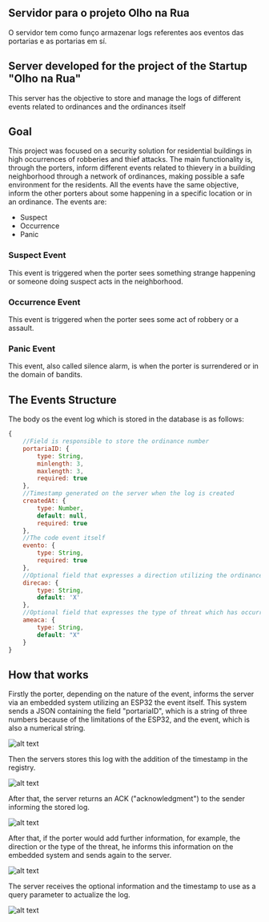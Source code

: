## Servidor para o projeto Olho na Rua
O servidor tem como funço armazenar logs referentes aos eventos das portarias e as portarias em sí.

## Server developed for the project of the Startup "Olho na Rua"
This server has the objective to store and manage the logs of different events related to ordinances and the ordinances itself
 
## Goal
This project was focused on a security solution for residential buildings in high occurrences of robberies and thief attacks. The main functionality is, through the porters, inform different events related to thievery in a building neighborhood through a network of ordinances, making possible a safe environment for the residents.
All the events have the same objective, inform the other porters about some happening in a specific location or in an ordinance.
The events are: 
+ Suspect
+ Occurrence
+ Panic

### Suspect Event
This event is triggered when the porter sees something strange happening or someone doing suspect acts in the neighborhood.

### Occurrence Event
This event is triggered when the porter sees some act of robbery or a assault.

### Panic Event
This event, also called silence alarm, is when the porter is surrendered or in the domain of bandits.

## The Events Structure
The body os the event log which is stored in the database is as follows:
```javascript
{
    //Field is responsible to store the ordinance number
 	portariaID: {
		type: String,
		minlength: 3,
		maxlength: 3,
		required: true
    },
    //Timestamp generated on the server when the log is created
	createdAt: {
		type: Number,
		default: null,
		required: true
    },
    //The code event itself
	evento: { 
		type: String,
		required: true
    },
    //Optional field that expresses a direction utilizing the ordinance as referential
	direcao: {
		type: String,
		default: 'X'
    },
    //Optional field that expresses the type of threat which has occurred
	ameaca: {
		type: String,
		default: "X"
	}
}
```

## How that works
Firstly the porter, depending on the nature of the event, informs the server via an embedded system utilizing an ESP32 the event itself. This system sends a JSON containing the field "portariaID", which is a string of three numbers because of the limitations of the ESP32, and the event, which is also a numerical string.

![alt text](https://github.com/EduardoModel/ServerESP/tree/master/images/firstFlowchart.png "First Flowchart")

Then the servers stores this log with the addition of the timestamp in the registry.

![alt text](https://github.com/EduardoModel/ServerESP/tree/master/images/secondFlowchart.png "Second Flowchart")

After that, the server returns an ACK ("acknowledgment") to the sender informing the stored log.

![alt text](https://github.com/EduardoModel/ServerESP/tree/master/images/thirdFlowchart.png "Third Flowchart")

After that, if the porter would add further information, for example, the direction or the type of the threat, he informs this information on the embedded system and sends again to the server.

![alt text](https://github.com/EduardoModel/ServerESP/tree/master/images/fourthFlowchart.png "Fourth Flowchart")

The server receives the optional information and the timestamp to use as a query parameter to actualize the log.

![alt text](https://github.com/EduardoModel/ServerESP/tree/master/images/fifthFlowchart.png "Fifth Flowchart")